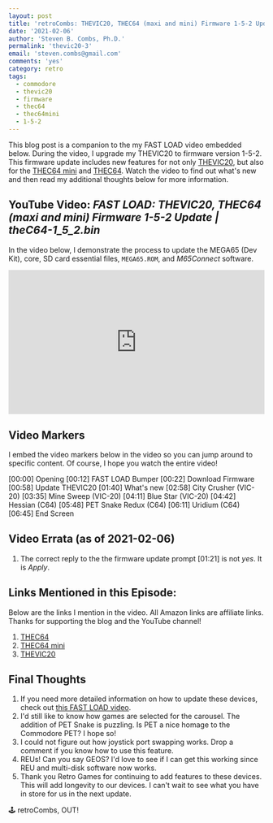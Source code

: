 ```yaml
---
layout: post
title: 'retroCombs: THEVIC20, THEC64 (maxi and mini) Firmware 1-5-2 Update'
date: '2021-02-06'
author: 'Steven B. Combs, Ph.D.'
permalink: 'thevic20-3'
email: 'steven.combs@gmail.com'
comments: 'yes'
category: retro
tags:
  - commodore
  - thevic20
  - firmware
  - thec64
  - thec64mini
  - 1-5-2
---
```


This blog post is a companion to the my FAST LOAD video embedded below. During the video, I upgrade my THEVIC20 to firmware version 1-5-2. This firmware update includes new features for not only [THEVIC20](https://amzn.to/3hCMY90), but also for the [THEC64 mini](https://amzn.to/38aV3P7) and [THEC64](https://amzn.to/2KO2lzJ). Watch the video to find out what's new and then read my additional thoughts below for more information.

## YouTube Video: _FAST LOAD: THEVIC20, THEC64 (maxi and mini) Firmware 1-5-2 Update | theC64-1_5_2.bin_

In the video below, I demonstrate the process to update the MEGA65 (Dev Kit), core, SD card  essential files, `MEGA65.ROM`, and *M65Connect* software.

<div style="position:relative;padding-top:56.25%;"><p><iframe src="https://www.youtube.com/embed/tmS0Lidko-U" frameborder="0" allowfullscreen="true" mozallowfullscreen="true" webkitallowfullscreen="true" style="position:absolute;top:0;left:0;width:100%;height:100%;"></iframe></p></div>

## Video Markers

I embed the video markers below in the video so you can jump around to specific content. Of course, I hope you watch the entire video!

[00:00] Opening
[00:12] FAST LOAD Bumper
[00:22] Download Firmware
[00:58] Update THEVIC20
[01:40] What's new
[02:58] City Crusher (VIC-20)
[03:35] Mine Sweep (VIC-20)
[04:11] Blue Star (VIC-20)
[04:42] Hessian (C64)
[05:48] PET Snake Redux (C64)
[06:11] Uridium (C64)
[06:45] End Screen

## Video Errata (as of 2021-02-06)

1. The correct reply to the the firmware update prompt [01:21] is not *yes*. It is *Apply*.

## Links Mentioned in this Episode:

Below are the links I mention in the video. All Amazon links are affiliate links. Thanks for supporting the blog and the YouTube channel!

1. [THEC64](https://amzn.to/2KO2lzJ)
2. [THEC64 mini](https://amzn.to/38aV3P7)
3. [THEVIC20](https://amzn.to/3hCMY90)

## Final Thoughts

1. If you need more detailed information on how to update these devices, check out [this FAST LOAD video](https://youtu.be/05VWxCgaZBk).
2. I'd still like to know how games are selected for the carousel. The addition of PET Snake is puzzling. Is PET a nice homage to the Commodore PET? I hope so!
3. I could not figure out how joystick port swapping works. Drop a comment if you know how to use this feature.
4. REUs! Can you say GEOS? I'd love to see if I can get this working since REU and multi-disk software now works.
5. Thank you Retro Games for continuing to add features to these devices. This will add longevity to our devices. I can't wait to see what you have in store for us in the next update.

🕹️ retroCombs, OUT!
